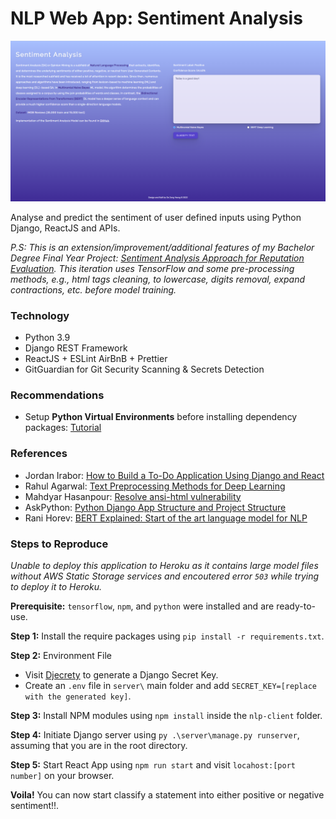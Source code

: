 # NLP Web App: Sentiment Analysis

![NLP Web App Landing Page](nlp-client/img/sa-capture.PNG)

Analyse and predict the sentiment of user defined inputs using Python Django, ReactJS and APIs.

_P.S: This is an extension/improvement/additional features of my Bachelor Degree Final Year Project: [Sentiment Analysis Approach for Reputation Evaluation](https://github.com/dejongyeong/sentiment-analysis). This iteration uses TensorFlow and some pre-processing methods, e.g., html tags cleaning, to lowercase, digits removal, expand contractions, etc. before model training._

### **Technology**

- Python 3.9
- Django REST Framework
- ReactJS + ESLint AirBnB + Prettier
- GitGuardian for Git Security Scanning & Secrets Detection

### **Recommendations**

- Setup **Python Virtual Environments** before installing dependency packages: [Tutorial](https://docs.python.org/3.9/library/venv.html)

### **References**

- Jordan Irabor: [How to Build a To-Do Application Using Django and React](https://www.digitalocean.com/community/tutorials/build-a-to-do-application-using-django-and-react)
- Rahul Agarwal: [Text Preprocessing Methods for Deep Learning](https://towardsdatascience.com/nlp-learning-series-part-1-text-preprocessing-methods-for-deep-learning-20085601684b)
- Mahdyar Hasanpour: [Resolve ansi-html vulnerability](https://github.com/Tjatse/ansi-html/issues/19#issuecomment-936734884)
- AskPython: [Python Django App Structure and Project Structure](https://www.askpython.com/django/django-app-structure-project-structure)
- Rani Horev: [BERT Explained: Start of the art language model for NLP](https://towardsdatascience.com/bert-explained-state-of-the-art-language-model-for-nlp-f8b21a9b6270)


### **Steps to Reproduce**
*Unable to deploy this application to Heroku as it contains large model files without AWS Static Storage services and encoutered error ```503``` while trying to deploy it to Heroku.*

**Prerequisite:** ```tensorflow```, ```npm```, and ```python``` were installed and are ready-to-use.

**Step 1:** Install the require packages using ```pip install -r requirements.txt```.

**Step 2:** Environment File
- Visit [Djecrety](https://djecrety.ir/) to generate a Django Secret Key.
- Create an ```.env``` file in ```server\``` main folder and add ```SECRET_KEY=[replace with the generated key]```.

**Step 3:** Install NPM modules using ```npm install``` inside the ```nlp-client``` folder.

**Step 4:** Initiate Django server using ```py .\server\manage.py runserver```, assuming that you are in the root directory.

**Step 5:** Start React App using ```npm run start``` and visit ```locahost:[port number]``` on your browser.

**Voila!** You can now start classify a statement into either positive or negative sentiment!!.




